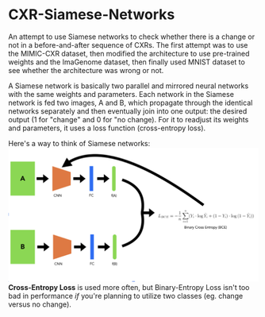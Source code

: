 # CXR-Siamese-Networks
An attempt to use Siamese networks to check whether there is a change or not in a before-and-after sequence of CXRs. The first attempt was to use the MIMIC-CXR dataset, then modified the architecture to use pre-trained weights and the ImaGenome dataset, then finally used MNIST dataset to see whether the architecture was wrong or not.

A Siamese network is basically two parallel and mirrored neural networks with the same weights and parameters. Each network in the Siamese network is fed two images, A and B, which propagate through the identical networks separately and then eventually join into one output: the desired output (1 for "change" and 0 for "no change). For it to readjust its weights and parameters, it uses a loss function (cross-entropy loss). 

Here's a way to think of Siamese networks:
![Siamese Networks Diagram](https://github.com/tdserapio/CXR-Siamese-Networks/blob/main/Siamese%20Network%20Diagrams.png?raw=true)
**Cross-Entropy Loss** is used more often, but Binary-Entropy Loss isn't too bad in performance *if* you're planning to utilize two classes (eg. change versus no change). 
